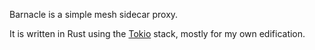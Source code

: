 Barnacle is a simple mesh sidecar proxy.

It is written in Rust using the [Tokio](https://github.com/tokio-rs) stack, mostly for my own edification.
